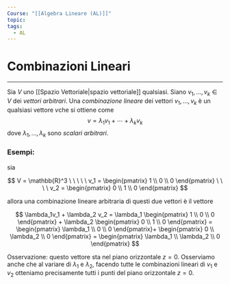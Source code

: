 ```yaml
---
Course: "[[Algebra Lineare (AL)]]"
topic: 
tags:
  - AL
---
```


# Combinazioni Lineari
---
Sia $V$ uno [[Spazio Vettoriale|spazio vettoriale]] qualsiasi. Siano $v_1, \dots , v_k ∈ V$ dei _vettori arbitrari_. Una _combinazione lineare_ dei vettori $v_1, \dots, v_k$ è un qualsiasi vettore $v$che si ottiene come
$$
v = \lambda_1v_1 + \cdots + \lambda_k v_k
$$
dove $\lambda_1,\dots, \lambda_k$ sono _scalari arbitrari_.

### Esempi:
sia

$$
V = \mathbb{R}^3 \ \ \ \ \
v_1 =
\begin{pmatrix}
1 \\
0 \\
0
\end{pmatrix} \ \ \ \
v_2 =
\begin{pmatrix}
0 \\
1 \\
0
\end{pmatrix}
$$

allora una combinazione lineare arbitraria di questi due vettori è il vettore

$$
\lambda_1v_1  + \lambda_2 v_2 = \lambda_1
\begin{pmatrix}
1 \\
0 \\
0
\end{pmatrix} +
\lambda_2
\begin{pmatrix}
0 \\
1 \\
0
\end{pmatrix}  =
\begin{pmatrix}
\lambda_1 \\
0 \\
0
\end{pmatrix}+
\begin{pmatrix}
0 \\
\lambda_2 \\
0
\end{pmatrix} =
\begin{pmatrix}
\lambda_1 \\
\lambda_2 \\
0
\end{pmatrix}
$$

Osservazione: questo vettore sta nel piano orizzontale $z = 0$. Osserviamo
anche che al variare di $\lambda_1$ e $\lambda_2$, facendo tutte le combinazioni lineari di $v_1$ e
$v_2$ otteniamo precisamente tutti i punti del piano orizzontale $z = 0$.
